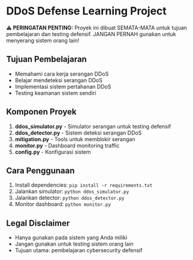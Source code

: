 # DDoS Defense Learning Project

**⚠️ PERINGATAN PENTING:**
Proyek ini dibuat SEMATA-MATA untuk tujuan pembelajaran dan testing defensif. 
JANGAN PERNAH gunakan untuk menyerang sistem orang lain!

## Tujuan Pembelajaran
- Memahami cara kerja serangan DDoS
- Belajar mendeteksi serangan DDoS
- Implementasi sistem pertahanan DDoS
- Testing keamanan sistem sendiri

## Komponen Proyek
1. **ddos_simulator.py** - Simulator serangan untuk testing defensif
2. **ddos_detector.py** - Sistem deteksi serangan DDoS
3. **mitigation.py** - Tools untuk memblokir serangan
4. **monitor.py** - Dashboard monitoring traffic
5. **config.py** - Konfigurasi sistem

## Cara Penggunaan
1. Install dependencies: `pip install -r requirements.txt`
2. Jalankan simulator: `python ddos_simulator.py`
3. Jalankan detector: `python ddos_detector.py`
4. Monitor dashboard: `python monitor.py`

## Legal Disclaimer
- Hanya gunakan pada sistem yang Anda miliki
- Jangan gunakan untuk testing sistem orang lain
- Tujuan utama: pembelajaran cybersecurity defensif
